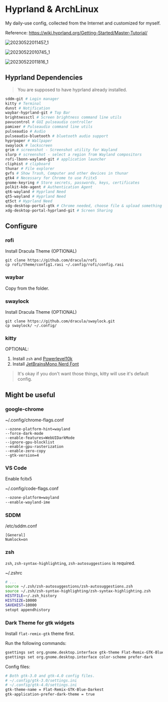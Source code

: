 # Hyprland & ArchLinux
My daily-use config, collected from the Internet and customized for myself.

Reference: https://wiki.hyprland.org/Getting-Started/Master-Tutorial/

![20230522011457_1](https://github.com/cxOrz/dotfiles-hyprland/assets/32982052/c4f5e420-110d-46eb-a95d-d9c20c36c3c7)

![20230522010745_1](https://github.com/cxOrz/dotfiles-hyprland/assets/32982052/2d07f78b-5002-4f0c-8937-af7493a1f56a)

![20230522011816_1](https://github.com/cxOrz/dotfiles-hyprland/assets/32982052/226709be-92d5-42ea-b1da-9884126a2b17)

## Hyprland Dependencies
> You are supposed to have hyprland already installed.

```bash
sddm-git # Login manager
kitty # Terminal
dunst # Notification
waybar-hyprland-git # Top Bar
brightnessctl # Screen brightness command line utils
pavucontrol # GUI pulseaudio controller
pamixer # Pulseaudio command line utils
pulseaudio # Audio
pulseaudio-bluetooth # bluetooth audio support
hyprpaper # Wallpaper
swaylock # lockscreen
grim # screenshot - Screenshot utility for Wayland
slurp # screenshot - select a region from Wayland compositors
rofi-lbonn-wayland-git # application launcher
cliphist # clipboard
thunar # File explorer
gvfs # Show Trash, Computer and other devices in thunar
gtk4 # Necessary for Chrome to use Fcitx5
gnome-keyring # Store secrets, passwords, keys, certificates
polkit-kde-agent # Authentication Agent
qt6-wayland # Hyprland Need
qt5-wayland # Hyprland Need
qt5ct # Hyprland Need
xdg-desktop-portal-gtk # Chrome needed, choose file & upload something
xdg-desktop-portal-hyprland-git # Screen Sharing
```

## Configure

### rofi
Install Dracula Theme (OPTIONAL)
```
git clone https://github.com/dracula/rofi
cp rofi/theme/config1.rasi ~/.config/rofi/config.rasi
```

### waybar
Copy from the folder.

### swaylock
Install Dracula Theme (OPTIONAL)
```
git clone https://github.com/dracula/swaylock.git
cp swaylock/ ~/.config/
```

### kitty
OPTIONAL:
1. Install `zsh` and [Powerlevel10k](https://github.com/romkatv/powerlevel10k)
2. Install [JetBrainsMono Nerd Font](https://github.com/ryanoasis/nerd-fonts/releases)

> It's okay if you don't want those things, kitty will use it's default config.

## Might be useful

### google-chrome

~/.config/chrome-flags.conf
```
--ozone-platform-hint=wayland
--force-dark-mode
--enable-features=WebUIDarkMode
--ignore-gpu-blocklist
--enable-gpu-rasterization
--enable-zero-copy
--gtk-version=4
```

### VS Code

Enable fcitx5

~/.config/code-flags.conf
```bash
--ozone-platform=wayland
--enable-wayland-ime
```

### SDDM

/etc/sddm.conf
```
[General]
Numlock=on
```

### zsh

`zsh`, `zsh-syntax-highlighting`, `zsh-autosuggestions` is required.

~/.zshrc
```bash
# ...
source ~/.zsh/zsh-autosuggestions/zsh-autosuggestions.zsh
source ~/.zsh/zsh-syntax-highlighting/zsh-syntax-highlighting.zsh
HISTFILE=~/.zsh_history
HISTSIZE=10000
SAVEHIST=10000
setopt appendhistory
```

### Dark Theme for gtk widgets
Install `flat-remix-gtk` theme first.

Run the following commands:
```bash
gsettings set org.gnome.desktop.interface gtk-theme Flat-Remix-GTK-Blue-Darkest
gsettings set org.gnome.desktop.interface color-scheme prefer-dark
```

Config files:
```bash
# Both gtk-3.0 and gtk-4.0 config files.
# ~/.config/gtk-3.0/settings.ini
# ~/.config/gtk-4.0/settings.ini
gtk-theme-name = Flat-Remix-GTK-Blue-Darkest
gtk-application-prefer-dark-theme = true
```
